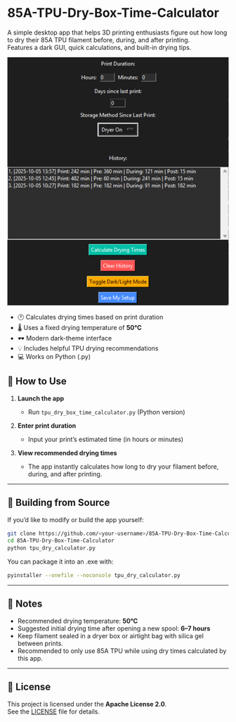 # 85A-TPU-Dry-Box-Time-Calculator

A simple desktop app that helps 3D printing enthusiasts figure out how long to dry their 85A TPU filament before, during, and after printing.  
Features a dark GUI, quick calculations, and built-in drying tips.

![Screenshot](assets/screenshots/tpu_app_beta1.png)

- 🕐 Calculates drying times based on print duration  
- 🌡️ Uses a fixed drying temperature of **50°C**  
- 🕶️ Modern dark-theme interface  
- 💡 Includes helpful TPU drying recommendations  
- 💻 Works on Python (.py)

## 🚀 How to Use

1. **Launch the app**
   - Run `tpu_dry_box_time_calculator.py` (Python version)

2. **Enter print duration**
   - Input your print’s estimated time (in hours or minutes)

3. **View recommended drying times**
   - The app instantly calculates how long to dry your filament before, during, and after printing.

---

## 💾 Building from Source

If you’d like to modify or build the app yourself:

```bash
git clone https://github.com/<your-username>/85A-TPU-Dry-Box-Time-Calculator.git
cd 85A-TPU-Dry-Box-Time-Calculator
python tpu_dry_calculator.py
```

You can package it into an .exe with:

```bash
pyinstaller --onefile --noconsole tpu_dry_calculator.py
```

---

## 🧠 Notes

- Recommended drying temperature: **50°C**  
- Suggested initial drying time after opening a new spool: **6–7 hours**  
- Keep filament sealed in a dryer box or airtight bag with silica gel between prints.
- Recommended to only use 85A TPU while using dry times calculated by this app.

---

## 📝 License

This project is licensed under the **Apache License 2.0**.  
See the [LICENSE](LICENSE) file for details.
